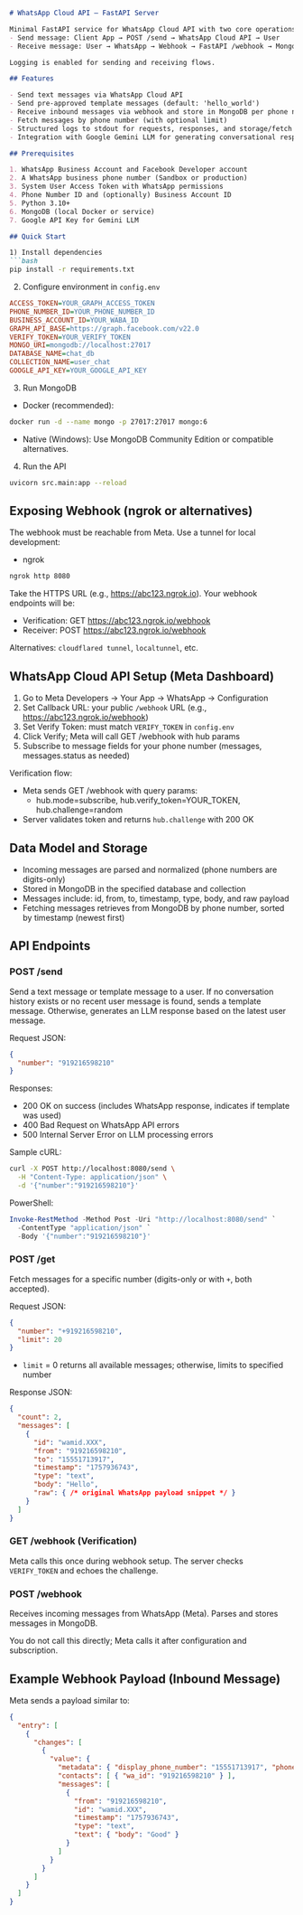 ```markdown
# WhatsApp Cloud API – FastAPI Server

Minimal FastAPI service for WhatsApp Cloud API with two core operations:
- Send message: Client App → POST /send → WhatsApp Cloud API → User
- Receive message: User → WhatsApp → Webhook → FastAPI /webhook → MongoDB → Client fetches via POST /get

Logging is enabled for sending and receiving flows.

## Features

- Send text messages via WhatsApp Cloud API
- Send pre-approved template messages (default: 'hello_world')
- Receive inbound messages via webhook and store in MongoDB per phone number
- Fetch messages by phone number (with optional limit)
- Structured logs to stdout for requests, responses, and storage/fetch
- Integration with Google Gemini LLM for generating conversational responses

## Prerequisites

1. WhatsApp Business Account and Facebook Developer account
2. A WhatsApp business phone number (Sandbox or production)
3. System User Access Token with WhatsApp permissions
4. Phone Number ID and (optionally) Business Account ID
5. Python 3.10+
6. MongoDB (local Docker or service)
7. Google API Key for Gemini LLM

## Quick Start

1) Install dependencies
```bash
pip install -r requirements.txt
```

2) Configure environment in `config.env`
```ini
ACCESS_TOKEN=YOUR_GRAPH_ACCESS_TOKEN
PHONE_NUMBER_ID=YOUR_PHONE_NUMBER_ID
BUSINESS_ACCOUNT_ID=YOUR_WABA_ID
GRAPH_API_BASE=https://graph.facebook.com/v22.0
VERIFY_TOKEN=YOUR_VERIFY_TOKEN
MONGO_URI=mongodb://localhost:27017
DATABASE_NAME=chat_db
COLLECTION_NAME=user_chat
GOOGLE_API_KEY=YOUR_GOOGLE_API_KEY
```

3) Run MongoDB
- Docker (recommended):
```bash
docker run -d --name mongo -p 27017:27017 mongo:6
```
- Native (Windows): Use MongoDB Community Edition or compatible alternatives.

4) Run the API
```bash
uvicorn src.main:app --reload
```

## Exposing Webhook (ngrok or alternatives)

The webhook must be reachable from Meta. Use a tunnel for local development:

- ngrok
```bash
ngrok http 8080
```
Take the HTTPS URL (e.g., https://abc123.ngrok.io). Your webhook endpoints will be:
- Verification: GET https://abc123.ngrok.io/webhook
- Receiver: POST https://abc123.ngrok.io/webhook

Alternatives: `cloudflared tunnel`, `localtunnel`, etc.

## WhatsApp Cloud API Setup (Meta Dashboard)

1. Go to Meta Developers → Your App → WhatsApp → Configuration
2. Set Callback URL: your public `/webhook` URL (e.g., https://abc123.ngrok.io/webhook)
3. Set Verify Token: must match `VERIFY_TOKEN` in `config.env`
4. Click Verify; Meta will call GET /webhook with hub params
5. Subscribe to message fields for your phone number (messages, messages.status as needed)

Verification flow:
- Meta sends GET /webhook with query params:
  - hub.mode=subscribe, hub.verify_token=YOUR_TOKEN, hub.challenge=random
- Server validates token and returns `hub.challenge` with 200 OK

## Data Model and Storage

- Incoming messages are parsed and normalized (phone numbers are digits-only)
- Stored in MongoDB in the specified database and collection
- Messages include: id, from, to, timestamp, type, body, and raw payload
- Fetching messages retrieves from MongoDB by phone number, sorted by timestamp (newest first)

## API Endpoints

### POST /send
Send a text message or template message to a user. If no conversation history exists or no recent user message is found, sends a template message. Otherwise, generates an LLM response based on the latest user message.

Request JSON:
```json
{
  "number": "919216598210"
}
```

Responses:
- 200 OK on success (includes WhatsApp response, indicates if template was used)
- 400 Bad Request on WhatsApp API errors
- 500 Internal Server Error on LLM processing errors

Sample cURL:
```bash
curl -X POST http://localhost:8080/send \
  -H "Content-Type: application/json" \
  -d '{"number":"919216598210"}'
```

PowerShell:
```powershell
Invoke-RestMethod -Method Post -Uri "http://localhost:8080/send" `
  -ContentType "application/json" `
  -Body '{"number":"919216598210"}'
```

### POST /get
Fetch messages for a specific number (digits-only or with `+`, both accepted).

Request JSON:
```json
{
  "number": "+919216598210",
  "limit": 20
}
```
- `limit` = 0 returns all available messages; otherwise, limits to specified number

Response JSON:
```json
{
  "count": 2,
  "messages": [
    {
      "id": "wamid.XXX",
      "from": "919216598210",
      "to": "15551713917",
      "timestamp": "1757936743",
      "type": "text",
      "body": "Hello",
      "raw": { /* original WhatsApp payload snippet */ }
    }
  ]
}
```

### GET /webhook (Verification)
Meta calls this once during webhook setup. The server checks `VERIFY_TOKEN` and echoes the challenge.

### POST /webhook
Receives incoming messages from WhatsApp (Meta). Parses and stores messages in MongoDB.

You do not call this directly; Meta calls it after configuration and subscription.

## Example Webhook Payload (Inbound Message)

Meta sends a payload similar to:
```json
{
  "entry": [
    {
      "changes": [
        {
          "value": {
            "metadata": { "display_phone_number": "15551713917", "phone_number_id": "123456" },
            "contacts": [ { "wa_id": "919216598210" } ],
            "messages": [
              {
                "from": "919216598210",
                "id": "wamid.XXX",
                "timestamp": "1757936743",
                "type": "text",
                "text": { "body": "Good" }
              }
            ]
          }
        }
      ]
    }
  ]
}
```